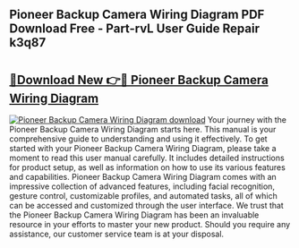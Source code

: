 ## Pioneer Backup Camera Wiring Diagram PDF Download Free - Part-rvL User Guide Repair k3q87

# <h2><a href="http://dfjiput.blite.top/?on=Pioneer+Backup+Camera+Wiring+Diagram">🔗Download New 👉🔴 Pioneer Backup Camera Wiring Diagram</a></h2>

[![Pioneer Backup Camera Wiring Diagram download](https://i.imgur.com/lujVjoI.png)](http://dfjiput.blite.top/?on=Pioneer+Backup+Camera+Wiring+Diagram)
Your journey with the Pioneer Backup Camera Wiring Diagram starts here. This manual is your comprehensive guide to understanding and using it effectively. To get started with your Pioneer Backup Camera Wiring Diagram, please take a moment to read this user manual carefully. It includes detailed instructions for product setup, as well as information on how to use its various features and capabilities. Pioneer Backup Camera Wiring Diagram comes with an impressive collection of advanced features, including facial recognition, gesture control, customizable profiles, and automated tasks, all of which can be accessed and customized through the user interface. We trust that the Pioneer Backup Camera Wiring Diagram has been an invaluable resource in your efforts to master your new product. Should you require any assistance, our customer service team is at your disposal.
